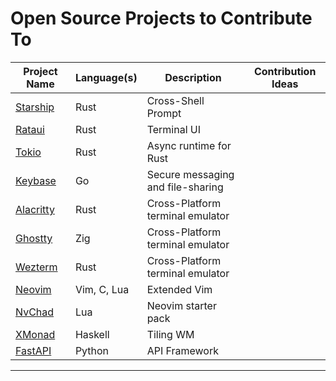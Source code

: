 # Open Source Projects to Contribute To

| **Project Name** | **Language(s)** | **Description** | **Contribution Ideas** |
|------------------|-----------------|-----------------|------------------------|
| [Starship](https://github.com/starship/starship) | Rust | Cross-Shell Prompt | |
| [Rataui](https://github.com/ratatui/ratatui) | Rust | Terminal UI | |
| [Tokio](https://github.com/tokio-rs/tokio) | Rust | Async runtime for Rust | |
| [Keybase](https://github.com/keybase/client) | Go | Secure messaging and file-sharing | |
| [Alacritty](https://github.com/alacritty/alacritty) | Rust | Cross-Platform terminal emulator | |
| [Ghostty](https://github.com/ghostty-org/ghostty) | Zig | Cross-Platform terminal emulator | |
| [Wezterm](https://github.com/wez/wezterm) | Rust | Cross-Platform terminal emulator | |
| [Neovim](https://github.com/neovim/neovim) | Vim, C, Lua | Extended Vim | |
| [NvChad](https://github.com/NvChad/NvChad) | Lua | Neovim starter pack | |
| [XMonad](https://github.com/xmonad/xmonad) | Haskell | Tiling WM | |
| [FastAPI](https://github.com/fastapi/fastapi) | Python | API Framework | |


---

